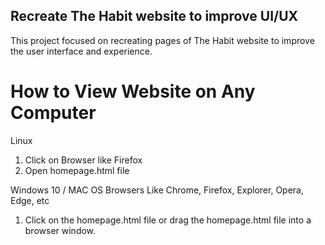 ## **Recreate The Habit website to improve UI/UX**

This project focused on recreating pages of The Habit website to improve the user interface and experience.

# How to View Website on Any Computer
Linux
1. Click on Browser like Firefox
2. Open homepage.html file

Windows 10 / MAC OS
Browsers Like Chrome, Firefox, Explorer, Opera, Edge, etc
1. Click on the homepage.html file or drag the homepage.html file into a browser window. 
